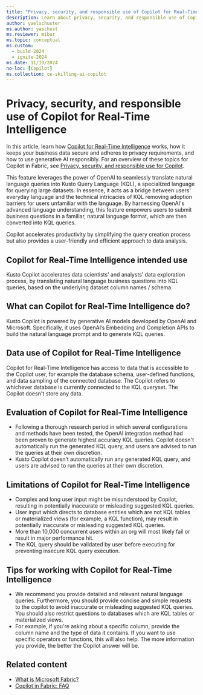 ```yaml
---
title: "Privacy, security, and responsible use of Copilot for Real-Time Intelligence"
description: Learn about privacy, security, and responsible use of Copilot for Real-Time Intelligence in Microsoft Fabric.
author: yaelschuster
ms.author: yaschust
ms.reviewer: mibar
ms.topic: conceptual
ms.custom:
  - build-2024
  - ignite-2024
ms.date: 11/19/2024
no-loc: [Copilot]
ms.collection: ce-skilling-ai-copilot
---
```


# Privacy, security, and responsible use of Copilot for Real-Time Intelligence

In this article, learn how [Copilot for Real-Time Intelligence](copilot-real-time-intelligence.md) works, how it keeps your business data secure and adheres to privacy requirements, and how to use generative AI responsibly. For an overview of these topics for Copilot in Fabric, see [Privacy, security, and responsible use for Copilot](copilot-privacy-security.md).

This feature  leverages the power of OpenAI to seamlessly translate natural language queries into Kusto Query Language (KQL), a specialized language for querying large datasets. In essence, it acts as a bridge between users' everyday language and the technical intricacies of KQL removing adoption barriers for users unfamiliar with the language. By harnessing OpenAI's advanced language understanding, this feature empowers users to submit business questions in a familiar, natural language format, which are then converted into KQL queries.  

Copilot accelerates productivity by simplifying the query creation process but also provides a user-friendly and efficient approach to data analysis. 

## Copilot for Real-Time Intelligence intended use

Kusto Copilot accelerates data scientists’ and analysts’ data exploration process, by translating natural language business questions into KQL queries, based on the underlying dataset column names / schema.

## What can Copilot for Real-Time Intelligence do?

Kusto Copilot is powered by generative AI models developed by OpenAI and Microsoft. Specifically, it uses OpenAI’s Embedding and Completion APIs to build the natural language prompt and to generate KQL queries.

## Data use of Copilot for Real-Time Intelligence

Copilot for Real-Time Intelligence has access to data that is accessible to the Copilot user, for example the database schema, user-defined functions, and data sampling of the connected database. The Copilot refers to whichever database is currently connected to the KQL queryset.  The Copilot doesn't store any data.

## Evaluation of Copilot for Real-Time Intelligence

* Following a thorough research period in which several configurations and methods have been tested, the OpenAI integration method had been proven to generate highest accuracy KQL queries. Copilot doesn't automatically run the generated KQL query, and users are advised to run the queries at their own discretion.
* Kusto Copilot doesn’t automatically run any generated KQL query, and users are advised to run the queries at their own discretion.

## Limitations of Copilot for Real-Time Intelligence

* Complex and long user input might be misunderstood by Copilot, resulting in potentially inaccurate or misleading suggested KQL queries.
* User input which directs to database entities which are not KQL tables or materialized views (for example, a KQL function), may result in potentially inaccurate or misleading suggested KQL queries.
* More than 10,000 concurrent users within an org will most likely fail or result in major performance hit.  
* The KQL query should be validated by user before executing for preventing insecure KQL query execution.

## Tips for working with Copilot for Real-Time Intelligence

* We recommend you provide detailed and relevant natural language queries. Furthermore, you should provide concise and simple requests to the copilot to avoid inaccurate or misleading suggested KQL queries. You should also restrict questions to databases which are KQL tables or materialized views.
* For example, if you're asking about a specific column, provide the column name and the type of data it contains. If you want to use specific operators or functions, this will also help. The more information you provide, the better the Copilot answer will be. 

## Related content

* [What is Microsoft Fabric?](microsoft-fabric-overview.md)
* [Copilot in Fabric: FAQ](copilot-faq-fabric.yml)
